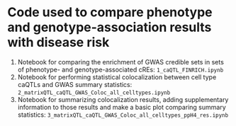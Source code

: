 # Code used to compare phenotype and genotype-association results with disease risk
1. Notebook for comparing the enrichment of GWAS credible sets in sets of phenotype- and genotype-associated cREs: `1_caQTL_FINRICH.ipynb`
2. Notebook for performing statistical colocalization between cell type caQTLs and GWAS summary statistics: `2_matrixQTL_caQTL_GWAS_Coloc_all_celltypes.ipynb`
3. Notebook for summarizing colocalization results, adding supplementary information to those results and make a basic plot comparing summary statistics: `3_matrixQTL_caQTL_GWAS_Coloc_all_celltypes_ppH4_res.ipynb`
